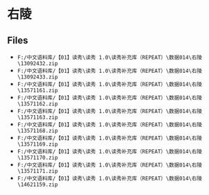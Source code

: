 # 右陵

## Files

- `F:/中文语料库/【01】读秀\读秀 1.0\读秀补充库（REPEAT）\数据014\右陵\13092432.zip`
- `F:/中文语料库/【01】读秀\读秀 1.0\读秀补充库（REPEAT）\数据014\右陵\13092433.zip`
- `F:/中文语料库/【01】读秀\读秀 1.0\读秀补充库（REPEAT）\数据014\右陵\13571161.zip`
- `F:/中文语料库/【01】读秀\读秀 1.0\读秀补充库（REPEAT）\数据014\右陵\13571162.zip`
- `F:/中文语料库/【01】读秀\读秀 1.0\读秀补充库（REPEAT）\数据014\右陵\13571163.zip`
- `F:/中文语料库/【01】读秀\读秀 1.0\读秀补充库（REPEAT）\数据014\右陵\13571168.zip`
- `F:/中文语料库/【01】读秀\读秀 1.0\读秀补充库（REPEAT）\数据014\右陵\13571169.zip`
- `F:/中文语料库/【01】读秀\读秀 1.0\读秀补充库（REPEAT）\数据014\右陵\13571170.zip`
- `F:/中文语料库/【01】读秀\读秀 1.0\读秀补充库（REPEAT）\数据014\右陵\13571171.zip`
- `F:/中文语料库/【01】读秀\读秀 1.0\读秀补充库（REPEAT）\数据014\右陵\14621159.zip`
